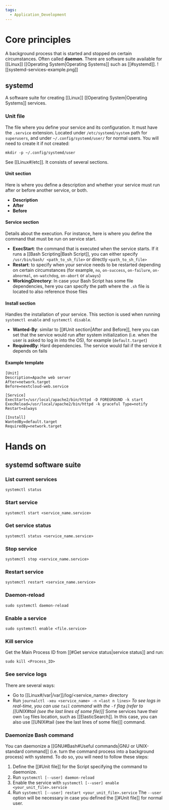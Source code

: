 ```yaml
---
tags:
  - Application_Development
---
```

# Core principles
A background process that is started and stopped on certain circumstances. Often called **daemon**.
There are software suite available for [[Linux]] [[Operating System|Operating Systems]] such as [[#systemd]].
![[systemd-services-example.png]]
## systemd
A software suite for creating [[Linux]] [[Operating System|Operating Systems]] services.
### Unit file
The file where you define your service and its configuration. It must have the ```.service``` extension.
Located under ```/etc/systemd/system``` path for ```superusers```, and under ```~/.config/systemd/user/``` for normal users. You will need to create it if not created:
```shell
mkdir -p ~/.config/systemd/user
```
See [[Linux#/etc]].
It consists of several sections.
#### Unit section
Here is where you define a description and whether your service must run after or before another service, or both.
- **Description**
- **After**
- **Before**
#### Service section
Details about the execution. For instance, here is where you define the command that must be run on service start.
- **ExecStart**: the command that is executed when the service starts. If it runs a [[Bash Scripting|Bash Script]], you can either specify ```/usr/bin/bash/ <path_to_sh_file>``` or directly ```<path_to_sh_file>```
- **Restart**: to specify when your service needs to be restarted depending on certain circumstances (for example, ```no```, ```on-success```, ```on-failure```, ```on-abnormal```, ```on-watchdog```, ```on-abort``` or ```always```)
- **WorkingDirectory**: In case your Bash Script has some file dependencies, here you can specify the path where the ```.sh``` file is located to also reference those files
#### Install section
Handles the installation of your service. This section is used when running ```systemctl enable``` and ```systemctl disable```.
- **Wanted-By**: similar to [[#Unit section|After and Before]], here you can set that the service would run after system initialization (i.e. when the user is asked to log in into the OS), for example (```default.target```)
- **RequiredBy**: Hard dependencies. The service would fail if the service it depends on fails
#### Example template
```
[Unit]
Description=Apache web server
After=network.target
Before=nextcloud-web.service

[Service]
ExecStart=/usr/local/apache2/bin/httpd -D FOREGROUND -k start ExecReload=/usr/local/apache2/bin/httpd -k graceful Type=notify Restart=always 

[Install]
WantedBy=default.target
RequiredBy=network.target
```
# Hands on
## systemd software suite
### List current services
```shell
systemctl status
```
### Start service
```shell
systemctl start <service_name.service>
```
### Get service status
```shell
systemctl status <service_name.service>
```
### Stop service
```shell
systemctl stop <service_name.service>
```
### Restart service
```shell
systemctl restart <service_name.service>
```
### Daemon-reload
```shell
sudo systemctl daemon-reload
```
### Enable a service
```shell
sudo systemctl enable <file.service>
```
### Kill service
Get the Main Process ID from [[#Get service status|service status]] and run:
```shell
sudo kill <Process_ID>
```
### See service logs
There are several ways:
- Go to [[Linux#/var|/var]]/log/<service_name> directory
- Run `journalctl -xeu <service_name> -n <last n lines>`
_To see logs in real-time, you can use `tail` command with the `-f` flag (refer to [[UNIX#tail (see the last lines of some file)]]_
Some services have their own `log` files location, such as [[ElasticSearch]]. In this case, you can also use [[UNIX#tail (see the last lines of some file)]] command.
### Daemonize Bash command
You can daemonize a [[GNU#Bash#Useful commands|GNU or UNIX-standard command]] (i.e. turn the command process into a background process) with systemd. To do so, you will need to follow these steps:
1. Define the [[#Unit file]] for the Script specifying the command to daemonize.
2. Run ```systemctl [--user] daemon-reload```
3. Enable the service with ```systemctl [--user] enable <your_unit_file>.service```
4. Run ```systemctl [--user] restart <your_unit_file>.service```
The ```--user``` option will be necessary in case you defined the [[#Unit file]] for normal user.
